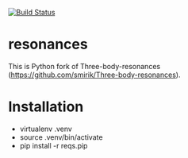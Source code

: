 [![Build Status](https://travis-ci.org/smirik/resonances.svg?branch=master)](https://travis-ci.org/smirik/resonances)
# resonances
This is Python fork of Three-body-resonances (https://github.com/smirik/Three-body-resonances).

# Installation
* virtualenv .venv
* source .venv/bin/activate
* pip install -r reqs.pip
